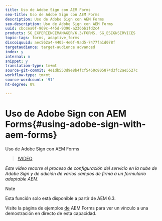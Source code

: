 ```yaml
---
title: Uso de Adobe Sign con AEM Forms
seo-title: Uso de Adobe Sign con AEM Forms
description: Uso de Adobe Sign con AEM Forms
seo-description: Uso de Adobe Sign con AEM Forms
uuid: cbccea0f-969c-445d-9390-a236bb1fd2c4
products: SG_EXPERIENCEMANAGER/6.3/FORMS, SG_ESIGNSERVICES
topic-tags: forms, adaptive_forms
discoiquuid: aec562a4-4405-4e6f-9ad5-7477fa1d078f
targetaudience: target-audience advanced
index: y
internal: n
snippet: y
translation-type: tm+mt
source-git-commit: 4e1db553d9e8b4fcf5460c805874d3fc2ae5527c
workflow-type: tm+mt
source-wordcount: '91'
ht-degree: 0%

---
```



# Uso de Adobe Sign con AEM Forms{#using-adobe-sign-with-aem-forms}

Uso de Adobe Sign con AEM Forms

>[!VIDEO](https://video.tv.adobe.com/v/18696?quality=9&learn=on)

*Este vídeo recorre el proceso de configuración del servicio en la nube de Adobe Sign y de adición de varios campos de firma a un formulario adaptable AEM.*

>[!NOTE]
>
>Esta función solo está disponible a partir de AEM 6.3.

Visite la página de ejemplos [de](https://forms.enablementadobe.com/content/samples/samples.html?query=0) AEM Forms para ver un vínculo a una demostración en directo de esta capacidad.
